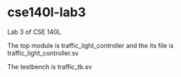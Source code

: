 # cse140l-lab3

Lab 3 of CSE 140L

The top module is traffic_light_controller and the its file is traffic_light_controller.sv

The testbench is traffic_tb.sv
